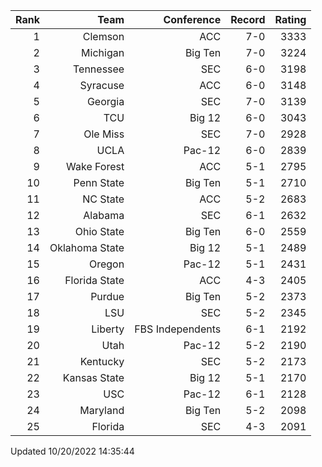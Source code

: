 | Rank  | Team                 | Conference           | Record   | Rating |
| ---:  | ---:                 | ---:                 | ---:     | ---:   |
| 1     | Clemson              | ACC                  | 7-0      | 3333   |
| 2     | Michigan             | Big Ten              | 7-0      | 3224   |
| 3     | Tennessee            | SEC                  | 6-0      | 3198   |
| 4     | Syracuse             | ACC                  | 6-0      | 3148   |
| 5     | Georgia              | SEC                  | 7-0      | 3139   |
| 6     | TCU                  | Big 12               | 6-0      | 3043   |
| 7     | Ole Miss             | SEC                  | 7-0      | 2928   |
| 8     | UCLA                 | Pac-12               | 6-0      | 2839   |
| 9     | Wake Forest          | ACC                  | 5-1      | 2795   |
| 10    | Penn State           | Big Ten              | 5-1      | 2710   |
| 11    | NC State             | ACC                  | 5-2      | 2683   |
| 12    | Alabama              | SEC                  | 6-1      | 2632   |
| 13    | Ohio State           | Big Ten              | 6-0      | 2559   |
| 14    | Oklahoma State       | Big 12               | 5-1      | 2489   |
| 15    | Oregon               | Pac-12               | 5-1      | 2431   |
| 16    | Florida State        | ACC                  | 4-3      | 2405   |
| 17    | Purdue               | Big Ten              | 5-2      | 2373   |
| 18    | LSU                  | SEC                  | 5-2      | 2345   |
| 19    | Liberty              | FBS Independents     | 6-1      | 2192   |
| 20    | Utah                 | Pac-12               | 5-2      | 2190   |
| 21    | Kentucky             | SEC                  | 5-2      | 2173   |
| 22    | Kansas State         | Big 12               | 5-1      | 2170   |
| 23    | USC                  | Pac-12               | 6-1      | 2128   |
| 24    | Maryland             | Big Ten              | 5-2      | 2098   |
| 25    | Florida              | SEC                  | 4-3      | 2091   |

Updated 10/20/2022 14:35:44
